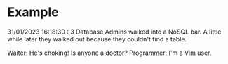 # Example

<!-- replace-with-date starts -->
31/01/2023 16:18:30 : 3 Database Admins walked into a NoSQL bar. A little while later they walked out because they couldn't find a table.
<!-- replace-with-date ends -->

<!-- replace-with-joke starts -->
Waiter: He's choking! Is anyone a doctor? Programmer: I'm a Vim user.
<!-- replace-with-joke ends -->